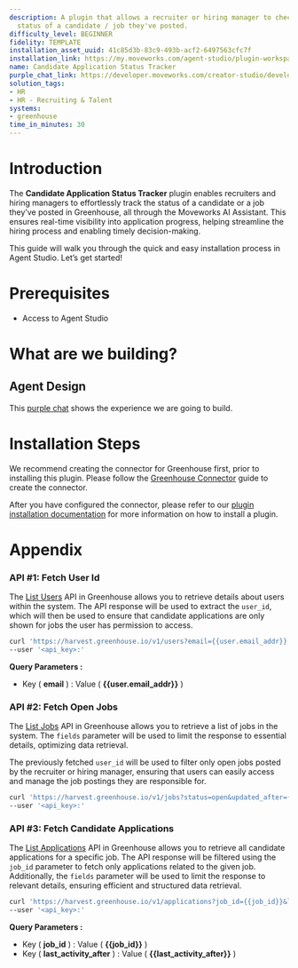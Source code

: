 ```yaml
---
description: A plugin that allows a recruiter or hiring manager to check-in on the
  status of a candidate / job they've posted.
difficulty_level: BEGINNER
fidelity: TEMPLATE
installation_asset_uuid: 41c85d3b-83c9-493b-acf2-6497563cfc7f
installation_link: https://my.moveworks.com/agent-studio/plugin-workspace/plugins?externalAssetId=120d9bb9-3be2-4f76-8077-3563f4121bf7
name: Candidate Application Status Tracker
purple_chat_link: https://developer.moveworks.com/creator-studio/developer-tools/purple-chat/?conversation=%7B%22startTimestamp%22%3A%2211%3A43+AM%22%2C%22messages%22%3A%5B%7B%22parts%22%3A%5B%7B%22richText%22%3A%22Can+I+view+the+status+of+candidates+for+a+role+I+posted%3F%22%7D%5D%2C%22role%22%3A%22user%22%7D%2C%7B%22parts%22%3A%5B%7B%22reasoningSteps%22%3A%5B%7B%22richText%22%3A%22Checking+your+access+to+recruitment+tools%22%2C%22status%22%3A%22success%22%7D%2C%7B%22richText%22%3A%22Locating+candidates+for+your+role%22%2C%22status%22%3A%22success%22%7D%2C%7B%22richText%22%3A%22Gathering+the+latest+updates+on+candidate+statuses%22%2C%22status%22%3A%22pending%22%7D%5D%7D%2C%7B%22richText%22%3A%22Stay+informed+about+the+progress+of+candidates+through+the+recruitment+process+for+the+role+you%27ve+posted.%22%7D%2C%7B%22richText%22%3A%22Here+are+the+latest+updates%3A%3Cbr%3E%3Cb%3EJane+Doe%3A%3C%2Fb%3E+Interview+scheduled+for+06%2F15+-+%3Ci%3EEngineering+Manager%3C%2Fi%3E%3Cbr%3E%3Cb%3EJohn+Smith%3A%3C%2Fb%3E+Offer+extended+-+%3Ci%3EProduct+Designer%3C%2Fi%3E%3Cbr%3E%3Cb%3EAlice+Johnson%3A%3C%2Fb%3E+Awaiting+reference+check+-+%3Ci%3EMarketing+Specialist%3C%2Fi%3E%3Cbr%3E%3Cb%3EBob+Williams%3A%3C%2Fb%3E+Application+under+review+-+%3Ci%3ESoftware+Developer%3C%2Fi%3E%22%7D%2C%7B%22citations%22%3A%5B%7B%22citationTitle%22%3A%22Engineering+Manager%22%2C%22connectorName%22%3A%22greenhouse%22%7D%2C%7B%22citationTitle%22%3A%22Product+Designer%22%2C%22connectorName%22%3A%22greenhouse%22%7D%2C%7B%22citationTitle%22%3A%22Marketing+Specialist%22%2C%22connectorName%22%3A%22greenhouse%22%7D%2C%7B%22citationTitle%22%3A%22Software+Developer%22%2C%22connectorName%22%3A%22greenhouse%22%7D%5D%7D%5D%2C%22role%22%3A%22assistant%22%7D%5D%7D
solution_tags:
- HR
- HR - Recruiting & Talent
systems:
- greenhouse
time_in_minutes: 30
---
```


# Introduction

The **Candidate Application Status Tracker** plugin enables recruiters and hiring managers to effortlessly track the status of a candidate or a job they’ve posted in Greenhouse, all through the Moveworks AI Assistant. This ensures real-time visibility into application progress, helping streamline the hiring process and enabling timely decision-making.

This guide will walk you through the quick and easy installation process in Agent Studio. Let’s get started!

# Prerequisites

- Access to Agent Studio

# What are we building?

## Agent Design

This [purple chat](https://developer.moveworks.com/creator-studio/developer-tools/purple-chat/?conversation=%7B%22startTimestamp%22%3A%2211%3A43+AM%22%2C%22messages%22%3A%5B%7B%22parts%22%3A%5B%7B%22richText%22%3A%22Can+I+view+the+status+of+candidates+for+a+role+I+posted%3F%22%7D%5D%2C%22role%22%3A%22user%22%7D%2C%7B%22parts%22%3A%5B%7B%22reasoningSteps%22%3A%5B%7B%22richText%22%3A%22Checking+your+access+to+recruitment+tools%22%2C%22status%22%3A%22success%22%7D%2C%7B%22richText%22%3A%22Locating+candidates+for+your+role%22%2C%22status%22%3A%22success%22%7D%2C%7B%22richText%22%3A%22Gathering+the+latest+updates+on+candidate+statuses%22%2C%22status%22%3A%22pending%22%7D%5D%7D%2C%7B%22richText%22%3A%22Stay+informed+about+the+progress+of+candidates+through+the+recruitment+process+for+the+role+you%27ve+posted.%22%7D%2C%7B%22richText%22%3A%22Here+are+the+latest+updates%3A%3Cbr%3E%3Cb%3EJane+Doe%3A%3C%2Fb%3E+Interview+scheduled+for+06%2F15+-+%3Ci%3EEngineering+Manager%3C%2Fi%3E%3Cbr%3E%3Cb%3EJohn+Smith%3A%3C%2Fb%3E+Offer+extended+-+%3Ci%3EProduct+Designer%3C%2Fi%3E%3Cbr%3E%3Cb%3EAlice+Johnson%3A%3C%2Fb%3E+Awaiting+reference+check+-+%3Ci%3EMarketing+Specialist%3C%2Fi%3E%3Cbr%3E%3Cb%3EBob+Williams%3A%3C%2Fb%3E+Application+under+review+-+%3Ci%3ESoftware+Developer%3C%2Fi%3E%22%7D%2C%7B%22citations%22%3A%5B%7B%22citationTitle%22%3A%22Engineering+Manager%22%2C%22connectorName%22%3A%22greenhouse%22%7D%2C%7B%22citationTitle%22%3A%22Product+Designer%22%2C%22connectorName%22%3A%22greenhouse%22%7D%2C%7B%22citationTitle%22%3A%22Marketing+Specialist%22%2C%22connectorName%22%3A%22greenhouse%22%7D%2C%7B%22citationTitle%22%3A%22Software+Developer%22%2C%22connectorName%22%3A%22greenhouse%22%7D%5D%7D%5D%2C%22role%22%3A%22assistant%22%7D%5D%7D) shows the experience we are going to build.

# Installation Steps

We recommend creating the connector for Greenhouse first, prior to installing this plugin. Please follow the [Greenhouse Connector](https://developer.moveworks.com/creator-studio/resources/connector?id=greenhouse) guide to create the connector.

After you have configured the connector, please refer to our [plugin installation documentation](https://help.moveworks.com/docs/ai-agent-marketplace) for more information on how to install a plugin. 

# Appendix

### API #1: Fetch User Id

The [List Users](https://developers.greenhouse.io/harvest.html?shell#get-list-users) API in Greenhouse allows you to retrieve details about users within the system. The API response will be used to extract the `user_id`, which will then be used to ensure that candidate applications are only shown for jobs the user has permission to access.

```bash
curl 'https://harvest.greenhouse.io/v1/users?email={{user.email_addr}}'
--user '<api_key>:'
```

**Query Parameters :**

- Key ( **email** ) : Value ( **{{user.email_addr}}** )

### API #2: Fetch Open Jobs

The [List Jobs](https://developers.greenhouse.io/harvest.html?shell#get-list-jobs) API in Greenhouse allows you to retrieve a list of jobs in the system. The `fields` parameter will be used to limit the response to essential details, optimizing data retrieval.

The previously fetched `user_id` will be used to filter only open jobs posted by the recruiter or hiring manager, ensuring that users can easily access and manage the job postings they are responsible for.

```bash
curl 'https://harvest.greenhouse.io/v1/jobs?status=open&updated_after={{updated_after}}'
--user '<api_key>:'
```

### API #3: Fetch Candidate Applications

The [List Applications](https://developers.greenhouse.io/harvest.html?shell#get-list-applications) API in Greenhouse allows you to retrieve all candidate applications for a specific job. The API response will be filtered using the `job_id` parameter to fetch only applications related to the given job. Additionally, the `fields` parameter will be used to limit the response to relevant details, ensuring efficient and structured data retrieval.

```bash
curl 'https://harvest.greenhouse.io/v1/applications?job_id={{job_id}}&last_activity_after={{last_activity_after}}'
--user '<api_key>:'
```

**Query Parameters :**

- Key ( **job_id** ) : Value ( **{{job_id}}** )
- Key ( **last_activity_after** ) : Value ( **{{last_activity_after}}** )